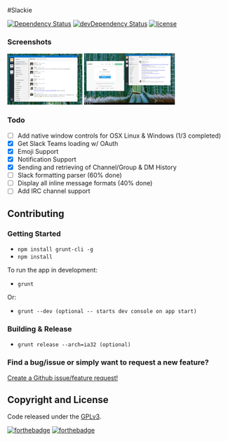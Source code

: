 #Slackie

[![Dependency Status](https://david-dm.org/luigiplr/slackie.svg)](https://david-dm.org/luigiplr/slakie) 
[![devDependency Status](https://david-dm.org/luigiplr/slackie/dev-status.svg)](https://david-dm.org/luigiplr/slakie#info=devDependencies) 
[![license](https://img.shields.io/badge/license-GPLv3-brightgreen.svg)](LICENSE) 

### Screenshots

<img src="preview/UI_preview_0.0.1.png" alt="Dashboard 0.0.1" width="34%"/>
<img src="preview/add_team_OAuth.png" alt="Add Team" width="41%"/>

### Todo
* [ ] Add native window controls for OSX Linux & Windows (1/3 completed)
* [x] Get Slack Teams loading w/ OAuth
* [x] Emoji Support
* [x] Notification Support
* [x] Sending and retrieving of Channel/Group & DM History
* [ ] Slack formatting parser (60% done)
* [ ] Display all inline message formats (40% done)
* [ ] Add IRC channel support

## Contributing

### Getting Started

- `npm install grunt-cli -g`
- `npm install`

To run the app in development:

- `grunt`

Or:

- `grunt --dev (optional -- starts dev console on app start)`

### Building & Release

- `grunt release --arch=ia32 (optional)`

### Find a bug/issue or simply want to request a new feature?

[Create a Github issue/feature request!](https://github.com/luigiplr/slackie/issues/new)

## Copyright and License

Code released under the [GPLv3](LICENSE).

[![forthebadge](http://forthebadge.com/images/badges/fuck-it-ship-it.svg)](http://forthebadge.com)
[![forthebadge](http://forthebadge.com/images/badges/built-with-love.svg)](http://forthebadge.com)
